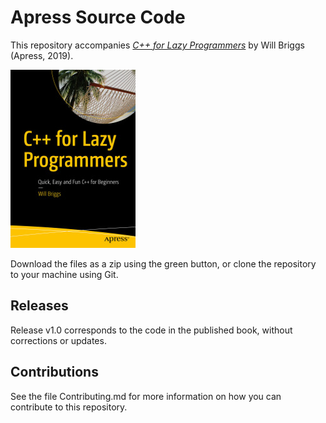 # Apress Source Code

This repository accompanies [*C++ for Lazy Programmers*](https://www.apress.com/9781484251867) by Will Briggs (Apress, 2019).

[comment]: #cover
![Cover image](9781484251867.jpg)

Download the files as a zip using the green button, or clone the repository to your machine using Git.

## Releases

Release v1.0 corresponds to the code in the published book, without corrections or updates.

## Contributions

See the file Contributing.md for more information on how you can contribute to this repository.